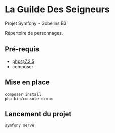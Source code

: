 # La Guilde Des Seigneurs
Projet Symfony - Gobelins B3

Répertoire de personnages.

## Pré-requis

* php@7.2.5
* composer

## Mise en place 

```
composer install
php bin/console d:m:m
```

## Lancement du projet 

```symfony serve```